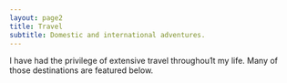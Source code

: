 ```yaml
---
layout: page2
title: Travel
subtitle: Domestic and international adventures.
---
```


I have had the privilege of extensive travel throughou1t my life. Many of those destinations are featured below.

